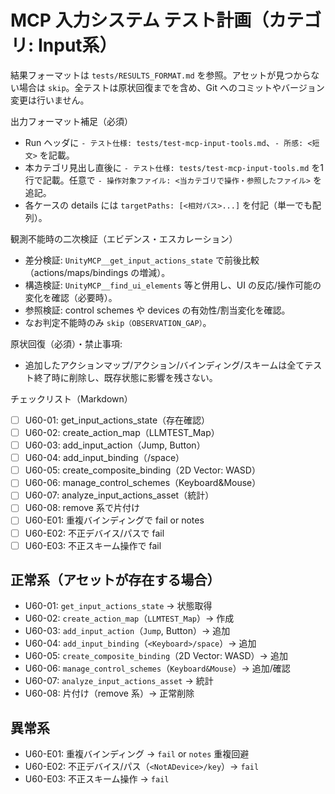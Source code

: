 # MCP 入力システム テスト計画（カテゴリ: Input系）

結果フォーマットは `tests/RESULTS_FORMAT.md` を参照。アセットが見つからない場合は `skip`。全テストは原状回復までを含め、Git へのコミットやバージョン変更は行いません。

出力フォーマット補足（必須）
- Run ヘッダに `- テスト仕様: tests/test-mcp-input-tools.md`、`- 所感: <短文>` を記載。
- 本カテゴリ見出し直後に `- テスト仕様: tests/test-mcp-input-tools.md` を1行で記載。任意で `- 操作対象ファイル: <当カテゴリで操作・参照したファイル>` を追記。
- 各ケースの details には `targetPaths: [<相対パス>...]` を付記（単一でも配列）。

観測不能時の二次検証（エビデンス・エスカレーション）
- 差分検証: `UnityMCP__get_input_actions_state` で前後比較（actions/maps/bindings の増減）。
- 構造検証: `UnityMCP__find_ui_elements` 等と併用し、UI の反応/操作可能の変化を確認（必要時）。
- 参照検証: control schemes や devices の有効性/割当変化を確認。
- なお判定不能時のみ `skip（OBSERVATION_GAP）`。

原状回復（必須）・禁止事項:
- 追加したアクションマップ/アクション/バインディング/スキームは全てテスト終了時に削除し、既存状態に影響を残さない。

チェックリスト（Markdown）
- [ ] U60-01: get_input_actions_state（存在確認）
- [ ] U60-02: create_action_map（LLMTEST_Map）
- [ ] U60-03: add_input_action（Jump, Button）
- [ ] U60-04: add_input_binding（<Keyboard>/space）
- [ ] U60-05: create_composite_binding（2D Vector: WASD）
- [ ] U60-06: manage_control_schemes（Keyboard&Mouse）
- [ ] U60-07: analyze_input_actions_asset（統計）
- [ ] U60-08: remove 系で片付け
- [ ] U60-E01: 重複バインディングで fail or notes
- [ ] U60-E02: 不正デバイス/パスで fail
- [ ] U60-E03: 不正スキーム操作で fail

## 正常系（アセットが存在する場合）

- U60-01: `get_input_actions_state` → 状態取得
- U60-02: `create_action_map`（`LLMTEST_Map`）→ 作成
- U60-03: `add_input_action`（`Jump`, Button）→ 追加
- U60-04: `add_input_binding`（`<Keyboard>/space`）→ 追加
- U60-05: `create_composite_binding`（2D Vector: WASD）→ 追加
- U60-06: `manage_control_schemes`（`Keyboard&Mouse`）→ 追加/確認
- U60-07: `analyze_input_actions_asset` → 統計
- U60-08: 片付け（remove 系）→ 正常削除

## 異常系

- U60-E01: 重複バインディング → `fail` or `notes` 重複回避
- U60-E02: 不正デバイス/パス（`<NotADevice>/key`）→ `fail`
- U60-E03: 不正スキーム操作 → `fail`
